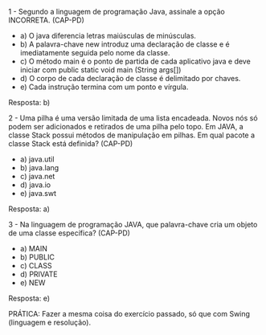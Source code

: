 1 - Segundo a linguagem de programação Java, assinale a opção INCORRETA. (CAP-PD)

- a) O java diferencia letras maiúsculas de minúsculas.
- b) A palavra-chave new introduz uma declaração de classe e é imediatamente seguida pelo nome da classe.
- c) O método main é o ponto de partida de cada aplicativo java e deve iniciar com 
  public static void main (String args[])
- d) O corpo de cada declaração de classe é delimitado por chaves.
- e) Cada instrução termina com um ponto e vírgula.

Resposta: b)


2 - Uma pilha é uma versão limitada de uma lista encadeada. Novos nós só podem ser adicionados e retirados de uma 
pilha pelo topo. Em JAVA, a classe Stack possui métodos de manipulação em pilhas. Em qual pacote a classe Stack 
está definida? (CAP-PD)

- a) java.util
- b) java.lang
- c) java.net
- d) java.io
- e) java.swt

Resposta: a)


3 - Na linguagem de programação JAVA, que palavra-chave cria um objeto de uma classe específica? (CAP-PD)

- a) MAIN
- b) PUBLIC
- c) CLASS
- d) PRIVATE
- e) NEW

Resposta: e)

PRÁTICA: Fazer a mesma coisa do exercício passado, só que com Swing (linguagem e resolução).
